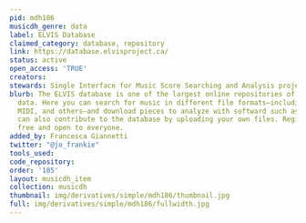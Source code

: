 ```yaml
---
pid: mdh186
musicdh_genre: data
label: ELVIS Database
claimed_category: database, repository
link: https://database.elvisproject.ca/
status: active
open_access: 'TRUE'
creators:
stewards: Single Interface for Music Score Searching and Analysis project (SIMSSA)
blurb: The ELVIS database is one of the largest online repositories of symbolic musical
  data. Here you can search for music in different file formats—including MEI, MusicXML,
  MIDI, and others—and download pieces to analyze with softward such as music21. You
  can also contribute to the database by uploading your own files. Registration is
  free and open to everyone.
added_by: Francesca Giannetti
twitter: "@jo_frankie"
tools_used:
code_repository:
order: '185'
layout: musicdh_item
collection: musicdh
thumbnail: img/derivatives/simple/mdh186/thumbnail.jpg
full: img/derivatives/simple/mdh186/fullwidth.jpg
---
```


